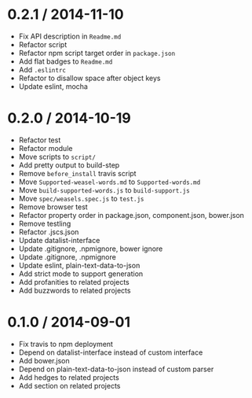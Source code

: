 
0.2.1 / 2014-11-10
==================

 * Fix API description in `Readme.md`
 * Refactor script
 * Refactor npm script target order in `package.json`
 * Add flat badges to `Readme.md`
 * Add `.eslintrc`
 * Refactor to disallow space after object keys
 * Update eslint, mocha

0.2.0 / 2014-10-19
==================

 * Refactor test
 * Refactor module
 * Move scripts to `script/`
 * Add pretty output to build-step
 * Remove `before_install` travis script
 * Move `Supported-weasel-words.md` to `Supported-words.md`
 * Move `build-supported-words.js` to `build-support.js`
 * Move `spec/weasels.spec.js` to `test.js`
 * Remove browser test
 * Refactor property order in package.json, component.json, bower.json
 * Remove testling
 * Refactor .jscs.json
 * Update datalist-interface
 * Update .gitignore, .npmignore, bower ignore
 * Update .gitignore, .npmignore
 * Update eslint, plain-text-data-to-json
 * Add strict mode to support generation
 * Add profanities to related projects
 * Add buzzwords to related projects

0.1.0 / 2014-09-01
==================

 * Fix travis to npm deployment
 * Depend on datalist-interface instead of custom interface
 * Add bower.json
 * Depend on plain-text-data-to-json instead of custom parser
 * Add hedges to related projects
 * Add section on related projects
